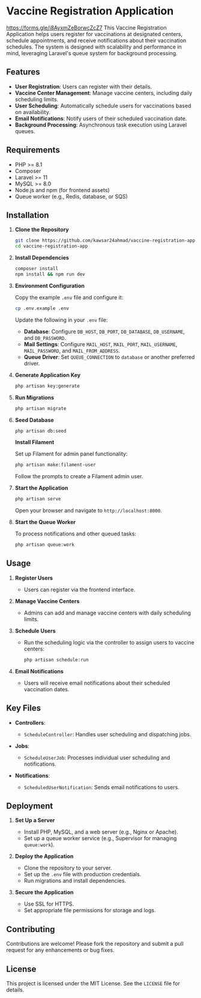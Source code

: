 # Vaccine Registration Application

https://forms.gle/i8AyxmZeBorwcZcZ7
This Vaccine Registration Application helps users register for vaccinations at designated centers, schedule appointments, and receive notifications about their vaccination schedules. The system is designed with scalability and performance in mind, leveraging Laravel's queue system for background processing.

## Features

- **User Registration**: Users can register with their details.
- **Vaccine Center Management**: Manage vaccine centers, including daily scheduling limits.
- **User Scheduling**: Automatically schedule users for vaccinations based on availability.
- **Email Notifications**: Notify users of their scheduled vaccination date.
- **Background Processing**: Asynchronous task execution using Laravel queues.

## Requirements

- PHP >= 8.1
- Composer
- Laravel >= 11
- MySQL >= 8.0
- Node.js and npm (for frontend assets)
- Queue worker (e.g., Redis, database, or SQS)

## Installation

1. **Clone the Repository**

   ```bash
   git clone https://github.com/kawsar24ahmad/vaccine-registration-app.git
   cd vaccine-registration-app
   ```

2. **Install Dependencies**

   ```bash
   composer install
   npm install && npm run dev
   ```

3. **Environment Configuration**

   Copy the example `.env` file and configure it:

   ```bash
   cp .env.example .env
   ```

   Update the following in your `.env` file:
   - **Database**: Configure `DB_HOST`, `DB_PORT`, `DB_DATABASE`, `DB_USERNAME`, and `DB_PASSWORD`.
   - **Mail Settings**: Configure `MAIL_HOST`, `MAIL_PORT`, `MAIL_USERNAME`, `MAIL_PASSWORD`, and `MAIL_FROM_ADDRESS`.
   - **Queue Driver**: Set `QUEUE_CONNECTION` to `database` or another preferred driver.

4. **Generate Application Key**

   ```bash
   php artisan key:generate
   ```

5. **Run Migrations**

   ```bash
   php artisan migrate
   ```

6. **Seed Database**

   ```bash
   php artisan db:seed
   ```
   **Install Filament**

    Set up Filament for admin panel functionality:
    ```bash
    php artisan make:filament-user
    ```
    Follow the prompts to create a Filament admin user.

7. **Start the Application**

   ```bash
   php artisan serve
   ```

   Open your browser and navigate to `http://localhost:8000`.

8. **Start the Queue Worker**

   To process notifications and other queued tasks:

   ```bash
   php artisan queue:work
   ```

## Usage

1. **Register Users**

   - Users can register via the frontend interface.

2. **Manage Vaccine Centers**

   - Admins can add and manage vaccine centers with daily scheduling limits.

3. **Schedule Users**

   - Run the scheduling logic via the controller to assign users to vaccine centers:

     ```bash
     php artisan schedule:run
     ```

4. **Email Notifications**

   - Users will receive email notifications about their scheduled vaccination dates.

## Key Files

- **Controllers**:
  - `ScheduleController`: Handles user scheduling and dispatching jobs.

- **Jobs**:
  - `ScheduleUserJob`: Processes individual user scheduling and notifications.

- **Notifications**:
  - `ScheduledUserNotification`: Sends email notifications to users.

## Deployment

1. **Set Up a Server**

   - Install PHP, MySQL, and a web server (e.g., Nginx or Apache).
   - Set up a queue worker service (e.g., Supervisor for managing `queue:work`).

2. **Deploy the Application**

   - Clone the repository to your server.
   - Set up the `.env` file with production credentials.
   - Run migrations and install dependencies.

3. **Secure the Application**

   - Use SSL for HTTPS.
   - Set appropriate file permissions for storage and logs.

## Contributing

Contributions are welcome! Please fork the repository and submit a pull request for any enhancements or bug fixes.

## License

This project is licensed under the MIT License. See the `LICENSE` file for details.

